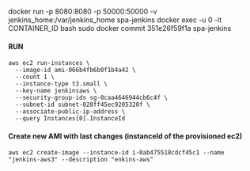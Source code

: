 docker run -p 8080:8080 -p 50000:50000 -v jenkins_home:/var/jenkins_home spa-jenkins
docker exec -u 0 -it CONTAINER_ID bash
sudo docker commit 351e26f59f1a spa-jenkins

#### RUN
```
aws ec2 run-instances \
  --image-id ami-066b4fb6b0f1b4a42 \
  --count 1 \
  --instance-type t3.small \
  --key-name jenkinsaws \
  --security-group-ids sg-0caa4646944cb6c4f \
  --subnet-id subnet-028ff45ec9205320f \
  --associate-public-ip-address \
  --query Instances[0].InstanceId
```
  
#### Create new AMI with last changes (instanceId of the provisioned ec2)
```
aws ec2 create-image --instance-id i-0ab475518cdcf45c1 --name "jenkins-aws3" --description "enkins-aws"
```